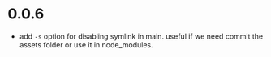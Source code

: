 # 0.0.6

 - add `-s` option for disabling symlink in main. useful if we need commit the assets folder or use it in node_modules.
